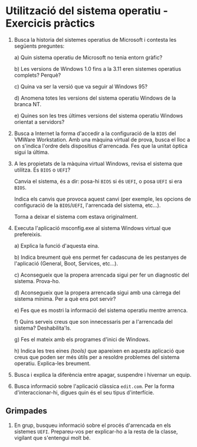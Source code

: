 Utilització del sistema operatiu - Exercicis pràctics
========================================

1. Busca la historia del sistemes operatius de Microsoft i contesta les següents preguntes:

    a) Quin sistema operatiu de Microsoft no tenia entorn gràfic?

    b) Les versions de Windows 1.0 fins a la 3.11 eren sistemes operatius complets? Perquè?

    c) Quina va ser la versió que va seguir al Windows 95?

    d) Anomena totes les versions del sistema operatiu Windows de la branca NT.

    e) Quines son les tres últimes versions del sistema operatiu Windows orientat a servidors?

2. Busca a Internet la forma d'accedir a la configuració de la `BIOS` del VMWare Workstation. Amb una màquina virtual de prova, busca el lloc a on s'indica  l'ordre dels dispositius d'arrencada. Fes que la unitat òptica sigui la última.

3. A les propietats de la màquina virtual Windows, revisa el sistema que utilitza. És `BIOS` o `UEFI`?

    Canvia el sistema, és a dir: posa-hi `BIOS` si és `UEFI`, o posa `UEFI` si era `BIOS`.
    
    Indica els canvis que provoca aquest canvi (per exemple, les opcions de configuració de la `BIOS`/`UEFI`, l'arrencada del sistema, etc...).

    Torna a deixar el sistema com estava originalment.

3. Executa l'aplicació msconfig.exe al sistema Windows virtual que prefereixis.

    a) Explica la funció d'aquesta eina.

    b) Indica breument què ens permet fer cadascuna de les pestanyes de l'aplicació (General, Boot, Services, etc...).
    
    c) Aconsegueix que la propera arrencada sigui per fer un diagnostic del sistema. Prova-ho.

    d) Aconsegueix que la propera arrencada sigui amb una càrrega del sistema mínima. Per a què ens pot servir?

    e) Fes que es mostri la informació del sistema operatiu mentre arrenca.

    f) Quins serveis creus que son innecessaris per a l'arrencada del sistema? Deshabilita'ls.

    g) Fes el mateix amb els programes d'inici de Windows.

    h) Indica les tres eines _(tools)_ que apareixen en aquesta aplicació que creus que poden ser més útils per a resoldre problemes del sistema operatiu. Explica-les breument.

4. Busca i explica la diferència entre apagar, suspendre i hivernar un equip.

5. Busca informació sobre l'aplicació clàssica `edit.com`. Per la forma d'interaccionar-hi, digues quin és el seu tipus d'interfície.


Grimpades
---------

1. En grup, busqueu informació sobre el procés d'arrencada en els sistemes `UEFI`. Prepareu-vos per explicar-ho a la resta de la classe, vigilant que s'entengui molt bé.